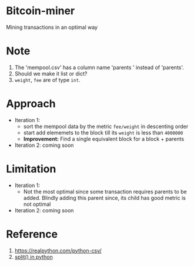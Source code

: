# Bitcoin-miner
Mining transactions in an optimal way

# Note
1. The 'mempool.csv' has a column name 'parents ' instead of 'parents'.
2. Should we make it list or dict?
3. `weight`, `fee` are of type `int`.

# Approach
- Iteration 1:
  - sort the mempool data by the metric `fee/weight` in descenting order
  - start add elememets to the block till its `weight` is less than `4000000`
  - **Improvement:** Find a single equivalent block for a block + parents  
- Iteration 2: coming soon

# Limitation
- Iteration 1:
  - Not the most optimal since some transaction requires parents to be added. Blindly adding this parent since, its child has good metric is not optimal
- Iteration 2: coming soon

# Reference
1. https://realpython.com/python-csv/
2. [split() in python](https://stackoverflow.com/questions/16645083/when-splitting-an-empty-string-in-python-why-does-split-return-an-empty-list/16645307)